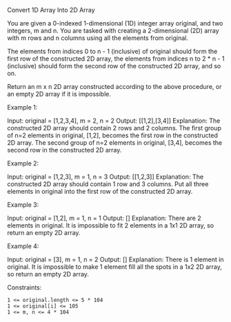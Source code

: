 Convert 1D Array Into 2D Array

You are given a 0-indexed 1-dimensional (1D) integer array original, and two integers, m and n. You are tasked with creating a 2-dimensional (2D) array with m rows and n columns using all the elements from original.

The elements from indices 0 to n - 1 (inclusive) of original should form the first row of the constructed 2D array, the elements from indices n to 2 * n - 1 (inclusive) should form the second row of the constructed 2D array, and so on.

Return an m x n 2D array constructed according to the above procedure, or an empty 2D array if it is impossible.

Example 1:

Input: original = [1,2,3,4], m = 2, n = 2
Output: [[1,2],[3,4]]
Explanation:
The constructed 2D array should contain 2 rows and 2 columns.
The first group of n=2 elements in original, [1,2], becomes the first row in the constructed 2D array.
The second group of n=2 elements in original, [3,4], becomes the second row in the constructed 2D array.

Example 2:

Input: original = [1,2,3], m = 1, n = 3
Output: [[1,2,3]]
Explanation:
The constructed 2D array should contain 1 row and 3 columns.
Put all three elements in original into the first row of the constructed 2D array.

Example 3:

Input: original = [1,2], m = 1, n = 1
Output: []
Explanation:
There are 2 elements in original.
It is impossible to fit 2 elements in a 1x1 2D array, so return an empty 2D array.

Example 4:

Input: original = [3], m = 1, n = 2
Output: []
Explanation:
There is 1 element in original.
It is impossible to make 1 element fill all the spots in a 1x2 2D array, so return an empty 2D array.


Constraints:

    1 <= original.length <= 5 * 104
    1 <= original[i] <= 105
    1 <= m, n <= 4 * 104
